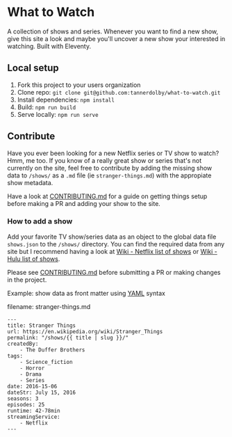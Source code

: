 # What to Watch
A collection of shows and series. Whenever you want to find a new show, give this site a look and maybe you'll uncover a new show your interested in watching. Built with Eleventy.

## Local setup
1. Fork this project to your users organization
2. Clone repo: `git clone git@github.com:tannerdolby/what-to-watch.git`
3. Install dependencies: `npm install`
4. Build: `npm run build`
5. Serve locally: `npm run serve`

## Contribute
Have you ever been looking for a new Netflix series or TV show to watch? Hmm, me too. If you know of a really great show or series that's not currently on the site, feel free to contribute by adding the missing show data to `/shows/` as a `.md` file (ie `stranger-things.md`) with the appropiate show metadata. 

Have a look at [CONTRIBUTING.md](https://github.com/tannerdolby/what-to-watch/CONTRIBUTING.md) for a guide on getting things setup before making a PR and adding your show to the site.

### How to add a show
Add your favorite TV show/series data as an object to the global data file `shows.json` to the `/shows/` directory. You can find the required data from any site but I recommend having a look at [Wiki - Netflix list of shows](https://en.wikipedia.org/wiki/List_of_Netflix_original_programming) or [Wiki - Hulu list of shows](https://en.wikipedia.org/wiki/List_of_Hulu_original_programming). 

Please see [CONTRIBUTING.md](https://github.com/tannerdolby/what-to-watch/CONTRIBUTING.md) before submitting a PR or making changes in the project.

Example: show data as front matter using [YAML](https://yaml.org/spec/1.2/spec.html) syntax

filename: stranger-things.md
```
---
title: Stranger Things
url: https://en.wikipedia.org/wiki/Stranger_Things
permalink: "/shows/{{ title | slug }}/"
createdBy: 
    - The Duffer Brothers
tags:
    - Science_fiction
    - Horror
    - Drama
    - Series
date: 2016-15-06
dateStr: July 15, 2016
seasons: 3
episodes: 25
runtime: 42-78min
streamingService:
    - Netflix
---
```
